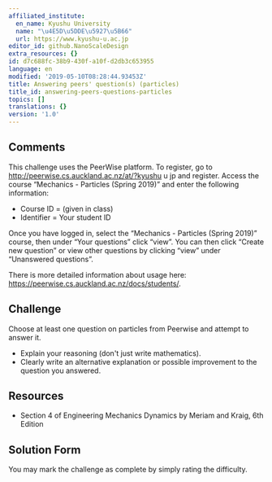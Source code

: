 ```yaml
---
affiliated_institute:
  en_name: Kyushu University
  name: "\u4E5D\u5DDE\u5927\u5B66"
  url: https://www.kyushu-u.ac.jp
editor_id: github.NanoScaleDesign
extra_resources: {}
id: d7c688fc-38b9-430f-a10f-d2db3c653955
language: en
modified: '2019-05-10T08:28:44.93453Z'
title: Answering peers' question(s) (particles)
title_id: answering-peers-questions-particles
topics: []
translations: {}
version: '1.0'
---
```


## Comments
This challenge uses the PeerWise platform. To register, go to http://peerwise.cs.auckland.ac.nz/at/?kyushu u jp and register. Access the course “Mechanics - Particles (Spring 2019)” and enter the following information:

- Course ID = (given in class)
- Identifier = Your student ID

Once you have logged in, select the “Mechanics - Particles (Spring 2019)” course, then under “Your questions” click “view”. You can then click “Create new question” or view other questions by clicking “view” under “Unanswered questions”.

There is more detailed information about usage here: https://peerwise.cs.auckland.ac.nz/docs/students/.


## Challenge

Choose at least one question on particles from Peerwise and attempt to answer it.

- Explain your reasoning (don't just write mathematics).
- Clearly write an alternative explanation or possible improvement to the question you answered.

## Resources

- Section 4 of Engineering Mechanics Dynamics by Meriam and Kraig, 6th Edition

## Solution Form
You may mark the challenge as complete by simply rating the difficulty.
